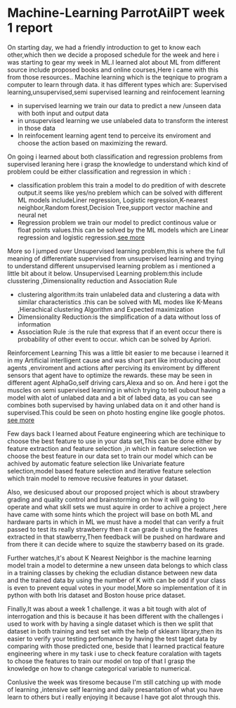 # Machine-Learning ParrotAiIPT week 1 report
On starting day, we had a friendly introduction to get to know each other,which then we decide a proposed schedule for the week and here i was starting to gear my week in ML.I learned alot about ML from different source include proposed books and online courses,Here i came with this from those resources.. Machine learning which is the teqnique to program a computer to learn through data.
it has different types which are:
   Supervised learning,unsupervised,semi supervised learning and reinfocement learning
* in supervised learning we train our data to predict a new /unseen data with both input and output data
* in unsupervised learning we use unlabeled data to transform the interest in those data
* In reinfocement learning agent tend to perceive its enviroment and choose the action based on maximizing the reward.
 
On going i learned about  both classification and regression problems from supervised leraning here i grasp the knowledge to understand which kind of problem could be either classification and regression in which :
* classification problem this train a model to do predition of with descrete output.it seems like yes/no preblem which can be solved with different ML models includeLiner regression, Logistic regression,K-nearest neighbor,Random forest,Decision Tree,support vector machine and neural net
* Regression problem we train our model to predict continous value or float points values.this can be solved by the ML models which are Linear regression and logistic regression.[see more](https://github.com/mtandu-org/Machine-Learning-/edit/master/introduction%20to%20ML.md)
 
More so I jumped over Unsupervised learning problem,this is where the full meaning of differentiate supervised from unsupervised learning and trying to understand different unsupervised learning problem as i mentioned a little bit about it below. Unsupervised Learning problem:this include clusstering ,Dimensionality reduction and Association Rule
* clustering algorithm:its train unlabeled data and clustering a data with similar characteristics .this can be solved with ML modes like K-Means ,Hierachical clustering Algorithm and Expected maximization
* Dimensionality Reduction:is the simplification of a data without loss of information 
* Association Rule :is the rule that express that if an event occur there is probability of other 
   event to occur. which can be solved by Apriori.
   
Reinforcement Learning This was a little bit easier to me because i learned it in my Artificial interlligent cause  and was short part like introducing about agents ,enviroment and actions after perciving its enviroment by different sensors that agent have to optimize the rewards. these may be seen in different agent AlphaGo,self driving cars,Alexa and so on. And here i got the muscles on semi supervised learning in which trying to tell oubout having a model with alot of unlabed data and a bit of labed data, as you can see combines both supervised by having unlabed data on it and other hand is supervised.This could be seen on photo hosting engine like google photos. [see more](https://github.com/mtandu-org/Machine-Learning-/edit/master/introduction%20to%20ML.md)

Few days back I learned about Feature engineering which are techinique to choose the best feature to use in your data set,This can be done either by feature extraction and feature selection ,in which in feature selection we choose the best feature in our data set to train our model which can be achived by automatic feature selection like Univariate feature selection,model based feature selection and iterative feature selection which train model to remove recusive features in your dataset.

Also, we desicused about our proposed project which is about strawbery grading and quality control and brainstorming on how it will going to operate and what skill sets we must aquire in order to achive a project ,here have came with some hints which the project will base on both ML and hardware parts in which in ML we must have a model that can verify a fruit passed to test its really strawberry then it can grade it using the features extracted in that stawberry,Then feedback will be pushed on hardware and from there it can decide where to squize the stawberry based on its grade.

Further watches,it's about K Nearest Neighbor is the machine learning model train a model to determine a new unseen data belongs to which class in a training classes by cheking the ecludian distance between new data and the trained data by using the number of K with can be odd if your class is even to prevent equal votes in your model,More so implementation of it in python with both Iris dataset and Boston house price dataset.

Finally,It was about a week 1 challenge. it was a bit tough with alot of interrogation and this is because it has been different with the challenges i used to work with by having a single dataset which is then we split that dataset in both training and test set with the help of sklearn library,then its easier to verify your testing perfomance by having the test taget data by comparing with those predicted one, beside that I learned practical feature engineering where in my task i use 
to check feature coralation with tagets to chose the features to train our model on top of that I grasp the knowledge on how to change categorical variable to numerical.

Conlusive the week was tiresome because I'm still catching up with mode of learning ,intensive self learning and daily presantation of what you have learn to others but i really enjoying it because I have got alot through this. 


